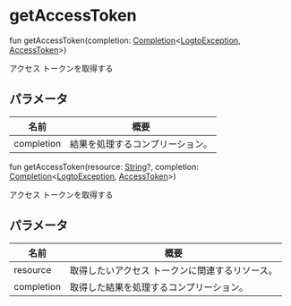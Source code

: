 # getAccessToken

fun getAccessToken(completion: [Completion](../../io.logto.sdk.android.completion/-completion/index.md)&lt;[LogtoException](../../io.logto.sdk.android.exception/-logto-exception/index.md), [AccessToken](../../io.logto.sdk.android.type/-access-token/index.md)&gt;)

アクセス トークンを取得する

## パラメータ

| 名前        | 概要                       |
| ----------- | -------------------------- |
| completion  | 結果を処理するコンプリーション。 |

fun getAccessToken(resource: [String](https://kotlinlang.org/api/latest/jvm/stdlib/kotlin/-string/index.html)?, completion: [Completion](../../io.logto.sdk.android.completion/-completion/index.md)&lt;[LogtoException](../../io.logto.sdk.android.exception/-logto-exception/index.md), [AccessToken](../../io.logto.sdk.android.type/-access-token/index.md)&gt;)

アクセス トークンを取得する

## パラメータ

| 名前        | 概要                       |
| ----------- | -------------------------- |
| resource    | 取得したいアクセス トークンに関連するリソース。 |
| completion  | 取得した結果を処理するコンプリーション。 |